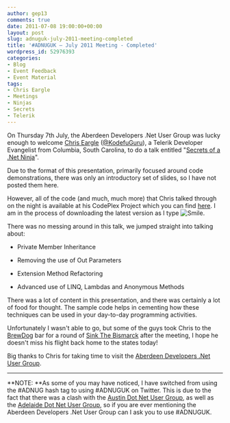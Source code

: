 ```yaml
---
author: gep13
comments: true
date: 2011-07-08 19:00:00+00:00
layout: post
slug: adnuguk-july-2011-meeting-completed
title: '#ADNUGUK – July 2011 Meeting - Completed'
wordpress_id: 52976393
categories:
- Blog
- Event Feedback
- Event Material
tags:
- Chris Eargle
- Meetings
- Ninjas
- Secrets
- Telerik
---
```


On Thursday 7th July, the Aberdeen Developers .Net User Group was lucky enough to welcome [Chris Eargle](http://www.kodefuguru.com/) ([@KodefuGuru](http://twitter.com/kodefuguru)), a Telerik Developer Evangelist from Columbia, South Carolina, to do a talk entitled "[Secrets of a .Net Ninja](http://aberdeendevelopers.co.uk/Meetings/Secrets-of-a--Net-Ninja.aspx)".




Due to the format of this presentation, primarily focused around code demonstrations, there was only an introductory set of slides, so I have not posted them here.




However, all of the code (and much, much more) that Chris talked through on the night is available at his CodePlex Project which you can find [here](http://kodefu.codeplex.com/). I am in the process of downloading the latest version as I type ![Smile](http://www.gep13.co.uk/blog/wp-content/uploads/2011/07/wlEmoticon-smile.png).




There was no messing around in this talk, we jumped straight into talking about:






  * Private Member Inheritance


  * Removing the use of Out Parameters


  * Extension Method Refactoring


  * Advanced use of LINQ, Lambdas and Anonymous Methods


There was a lot of content in this presentation, and there was certainly a lot of food for thought. The sample code helps in cementing how these techniques can be used in your day-to-day programming activities.


Unfortunately I wasn't able to go, but some of the guys took Chris to the [BrewDog](http://www.brewdog.com/) bar for a round of [Sink The Bismarck](http://www.brewdog.com/sink_the_bismark) after the meeting, I hope he doesn't miss his flight back home to the states today!




Big thanks to Chris for taking time to visit the [Aberdeen Developers .Net User Group](http://www.aberdeendevelopers.co.uk).




* * *




**NOTE: **As some of you may have noticed, I have switched from using the #ADNUG hash tag to using #ADNUGUK on Twitter. This is due to the fact that there was a clash with the [Austin Dot Net User Group](http://www.adnug.org/), as well as the [Adelaide Dot Net User Group](http://www.adnug.com/), so if you are ever mentioning the Aberdeen Developers .Net User Group can I ask you to use #ADNUGUK.
